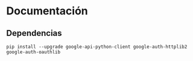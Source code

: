 # Documentación

## Dependencias

```shell
pip install --upgrade google-api-python-client google-auth-httplib2 google-auth-oauthlib
```